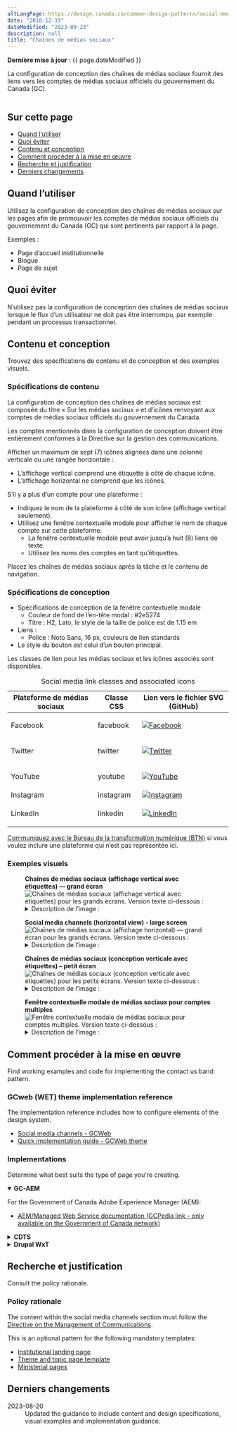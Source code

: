 ```yaml
---
altLangPage: https://design.canada.ca/common-design-patterns/social-media-channels.html
date: "2018-12-19"
dateModified: "2023-09-23"
description: null
title: "Chaînes de médias sociaux"
---
```

<p><strong>Dernière mise à jour</strong>&nbsp;: {{ page.dateModified }}</p>
<p>La configuration de conception des chaînes de médias sociaux fournit des liens vers les comptes de médias sociaux officiels du gouvernement du Canada (GC).</p>
<div class="pattern-demo mrgn-tp-lg mrgn-bttm-xl"><img src="/images/social-media-vertical-mask-fr.png" class="img-responsive" alt="" /></div>
<section>
  <h2>Sur cette page</h2>
  <ul>
    <li><a href="#utiliser">Quand l’utiliser</a></li>
    <li><a href="#eviter">Quoi éviter</a></li>
    <li><a href="#contenu">Contenu et conception</a></li>
    <li><a href="#œuvre">Comment procéder à la mise en œuvre</a></li>
    <li><a href="#recherche">Recherche et justification</a></li>
    <li><a href="#changements">Derniers changements</a></li>
  </ul>
</section>
<section id="utiliser">
  <h2>Quand l’utiliser</h2>
  <p>Utilisez la configuration de conception des chaînes de médias sociaux sur les pages afin de promouvoir les comptes de médias sociaux officiels du gouvernement du Canada (GC) qui sont pertinents par rapport à la page.</p>
  <p>Exemples :</p>
  <ul>
    <li>Page d’accueil institutionnelle</li>
    <li>Blogue</li>
    <li>Page de sujet</li>
  </ul>
</section>
<section id="eviter">
  <h2>Quoi éviter</h2>
  <p>N’utilisez pas la configuration de conception des chaînes de médias sociaux lorsque le flux d’un utilisateur ne doit pas être interrompu, par exemple pendant un processus transactionnel.</p>
</section>
<section id="contenu">
  <h2>Contenu et conception</h2>
  <p>Trouvez des spécifications de contenu et de conception et des exemples visuels.</p>
  <h3>Spécifications de contenu</h3>
  <p>La configuration de conception des chaînes de médias sociaux est composée du titre « Sur les médias sociaux » et d’icônes renvoyant aux comptes de médias sociaux officiels du gouvernement du Canada.</p>
  <p>Les comptes mentionnés dans la configuration de conception doivent être entièrement conformes à la Directive sur la gestion des communications.</p>
  <p>Afficher un maximum de sept (7) icônes alignées dans une colonne verticale ou une rangée horizontale :</p>
  <ul>
    <li>L’affichage vertical comprend une étiquette à côté de chaque icône.</li>
    <li>L’affichage horizontal ne comprend que les icônes.</li>
  </ul>
  <p>S’il y a plus d’un compte pour une plateforme :</p>
  <ul>
    <li>Indiquez le nom de la plateforme à côté de son icône (affichage vertical seulement).</li>
    <li>Utilisez une fenêtre contextuelle modale pour afficher le nom de chaque compte sur cette plateforme.
      <ul>
        <li>La fenêtre contextuelle modale peut avoir jusqu’à huit (8) liens de texte.</li>
        <li>Utilisez les noms des comptes en tant qu’étiquettes.</li>
      </ul>
    </li>
  </ul>
  <p>Placez les chaînes de médias sociaux après la tâche et le contenu de navigation.</p>
  <h3>Spécifications de conception</h3>
  <ul>
    <li>Spécifications de conception de la fenêtre contextuelle modale
      <ul>
        <li>Couleur de fond de l’en-tête modal : #2e5274</li>
        <li>Titre : H2, Lato, le style de la taille de police est de 1.15 em</li>
      </ul>
    </li>
    <li>Liens :
      <ul>
        <li>Police : Noto Sans, 16 px, couleurs de lien standards</li>
      </ul>
    </li>
    <li>Le style du bouton est celui d’un bouton principal.</li>
  </ul>
  <p>Les classes de lien pour les médias sociaux et les icônes associés sont disponibles.</p>
  <div class="row mrgn-tp-lg">
    <div class="col-md-8">
      <div class="panel panel-default">
        <table class="table table-striped" id="social-media" aria-live="polite">
          <caption class="wb-inv">
          Social media link classes and associated icons
          </caption>
          <thead>
            <tr>
              <th class="col-md-5">Plateforme de médias sociaux</th>
              <th class="col-md-6">Classe CSS</th>
              <th class="col-md-1">Lien vers le fichier SVG (GitHub)</th>
            </tr>
          </thead>
          <tbody>
            <tr>
              <td>Facebook</td>
              <td><p>facebook</p></td>
              <td class="text-center"><a href="https://github.com/wet-boew/GCWeb/blob/master/components/gc-follow-us/assets/facebook.svg"><img src="/images/social-media/facebook.svg" alt="Facebook" class="img-responsive" /></a></td>
            </tr>
            <tr>
              <td>Twitter</td>
              <td><p>twitter</p></td>
              <td class="text-center"><a href="https://github.com/wet-boew/GCWeb/blob/master/components/gc-follow-us/assets/twitter.svg"><img src="/images/social-media/twitter.svg" alt="Twitter"  class="img-responsive" /></a></td>
            </tr>
            <tr>
              <td>YouTube</td>
              <td><p>youtube</p></td>
              <td class="text-center"><a href="https://github.com/wet-boew/GCWeb/blob/master/components/gc-follow-us/assets/youtube.svg"><img src="/images/social-media/youtube.svg" alt="YouTube"  class="img-responsive" /></a></td>
            </tr>
            <tr>
              <td>Instagram</td>
              <td>instagram</td>
              <td class="text-center"><a href="https://github.com/wet-boew/GCWeb/blob/master/components/gc-follow-us/assets/linkedin.svg"><img src="/images/social-media/instagram.svg" alt="Instagram"  class="img-responsive" /></a></td>
            </tr>
            <tr>
              <td>LinkedIn</td>
              <td><p>linkedin</p></td>
              <td class="text-center"><a href="https://github.com/wet-boew/GCWeb/blob/master/components/gc-follow-us/assets/instagram.svg"><img src="/images/social-media/linkedin.svg" alt="LinkedIn"  class="img-responsive" /></a></td>
            </tr>
          </tbody>
        </table>
      </div>
    </div>
  </div>
  <p><a href="/contactez-nous/">Communiquez avec le Bureau de la transformation numérique (BTN)</a> si vous voulez inclure une plateforme qui n’est pas représentée ici.</p>
  <h3>Exemples visuels</h3>
  <div class="pattern-demo mrgn-tp-md mrgn-bttm-md">
    <figure class="mrgn-tp-md mrgn-bttm-lg">
      <figcaption><b>Chaînes de médias sociaux (affichage vertical avec étiquettes) — grand écran</b></figcaption>
      <img src="/images/social-media-vertical-mask-fr.png" class="img-responsive" alt="Chaînes de médias sociaux (affichage vertical avec étiquettes) pour les grands écrans. Version texte ci-dessous&nbsp;:" />
      <details>
        <summary class="wb-toggle" data-toggle='{"print":"on"}'>Description de l’image&nbsp;:</summary>
        <p>Les liens vers les chaînes de médias sociaux apparaissent avec le titre « Sur les médias sociaux ». On trouve sous le titre une liste verticale avec les icônes et les étiquettes associées :</p>
        <ul>
          <li>Icône de Facebook suivie du texte de l’espace réservé NomPageFacebook</li>
          <li>Icône de Twitter suivie du texte de l’espace réservé @CompteTwitter</li>
          <li>Icône de YouTube suivie du texte de l’espace réservé NomYouTube</li>
          <li>Icône d’Instagram suivie du texte de l’espace réservé NomInstagram</li>
          <li>Icône de LinkedIn suivie du texte de l’espace réservé NomLinkedIn</li>
        </ul>
      </details>
    </figure>
  </div>
  <div class="pattern-demo mrgn-tp-md mrgn-bttm-md">
    <figure class="mrgn-tp-md mrgn-bttm-lg">
      <figcaption><b>Social media channels (horizontal view) - large screen</b></figcaption>
      <img src="../images/social-media-horizontal-mask-en.png" class="img-responsive" alt="Chaînes de médias sociaux (affichage horizontal) — grand écran pour les grands écrans. Version texte ci-dessous&nbsp;:" />
      <details>
        <summary class="wb-toggle" data-toggle='{"print":"on"}'>Description de l’image&nbsp;:</summary>
        <p>Les liens vers les chaînes de médias sociaux apparaissent avec le titre « Sur les médias sociaux ».  On trouve sous le titre une liste horizontale avec les icônes associées, mais sans les étiquettes :</p>
        <ul>
          <li>Facebook</li>
          <li>Twitter</li>
          <li>Youtube</li>
          <li>Instagram</li>
          <li>LinkedIn</li>
        </ul>
      </details>
    </figure>
  </div>
  <div class="pattern-demo mrgn-tp-md mrgn-bttm-md">
    <figure class="mrgn-tp-md mrgn-bttm-lg">
      <figcaption><b>Chaînes de médias sociaux (conception verticale avec étiquettes) – petit écran</b></figcaption>
      <img src="../images/social-media-vertical-en-sm.png" class="img-responsive" alt="Chaînes de médias sociaux (conception verticale avec étiquettes) pour les petits écrans. Version texte ci-dessous&nbsp;:" />
      <details>
        <summary class="wb-toggle" data-toggle='{"print":"on"}'>Description de l’image&nbsp;:</summary>
        <p>Les liens vers les chaînes de médias sociaux apparaissent avec le titre « Sur les médias sociaux ». Les liens sont organisés dans une liste à puces avec les icônes et les étiquettes associées :</p>
        <ul>
          <li>Facebook icon followed by the placeholder text FacebookPageName</li>
          <li>Twitter icon followed by the placeholder text @TwitterAccount</li>
          <li>Youtube icon followed by the placeholder text YouTubeName</li>
          <li>Instagram icon followed by the placeholder text InstagramName</li>
          <li>LinkedIn icon followed by the placeholder text LinkedInName</li>
        </ul>
      </details>
    </figure>
  </div>
  <div class="pattern-demo mrgn-tp-md mrgn-bttm-md">
    <figure class="mrgn-tp-md mrgn-bttm-lg">
      <figcaption><b>Fenêtre contextuelle modale de médias sociaux pour comptes multiples</b></figcaption>
      <img src="../images/social-media-lightbox-fr.png" class="img-responsive" alt="Fenêtre contextuelle modale de médias sociaux pour comptes multiples.  Version texte ci-dessous&nbsp;:" />
      <details>
        <summary class="wb-toggle" data-toggle='{"print":"on"}'>Description de l’image&nbsp;:</summary>
        <p>Une fenêtre contextuelle superposée pour afficher de multiples comptes Facebook. Un titre indique la plateforme de médias sociaux, tandis que deux liens intitulés [Titre du premier compte Facebook] et [Titre du deuxième compte Facebook] se trouvent en dessous. La fenêtre modale est dotée d’un bouton de fermeture et d’un X dans le coin pour fermer la composante modale.</p>
      </details>
    </figure>
  </div>
</section>
<section id="œuvre">
  <h2>Comment procéder à la mise en œuvre</h2>
  <p>Find working examples and code for implementing the contact us band pattern.</p>
  <h3>GCweb (WET) theme implementation reference</h3>
  <p>The implementation reference includes how to configure elements of the design system.</p>
  <ul>
    <li><a href="">Social media channels - GCWeb</a></li>
    <li><a href="https://wet-boew.github.io/GCWeb/docs/implementing-en.html">Quick implementation guide - GCWeb theme</a></li>
  </ul>
  <h3>Implementations</h3>
  <p>Determine what best suits the type of page you're creating.</p>
  <div class="row">
    <div class="col-md-8">
      <div class="wb-tabs mrgn-tp-lg">
        <div class="tabpanels">
          <details id="004" open="open">
            <summary><strong>GC-AEM</strong></summary>
            <p class="mrgn-tp-lg">For the Government of Canada Adobe Experience Manager (AEM):</p>
            <ul>
              <li><a href="https://www.gcpedia.gc.ca/wiki/AEM_GC-specific_Documentation_6.5">AEM/Managed Web Service documentation (GCPedia link - only available on the Government of Canada network)</a></li>
            </ul>
          </details>
          <details id="005">
            <summary><strong>CDTS</strong></summary>
            <p class="mrgn-tp-lg">For the Centrally Deployed Templates Solution (CDTS):</p>
            <ul>
              <li><a href="https://cenw-wscoe.github.io/sgdc-cdts/docs/index-en.html">CDTS documentation</a></li>
            </ul>
          </details>
          <details id="006">
            <summary><strong>Drupal WxT</strong></summary>
            <p class="mrgn-tp-lg">For Drupal WxT:</p>
            <ul>
              <li><a href="https://drupalwxt.github.io/en/">Drupal WxT documentation</a></li>
            </ul>
          </details>
        </div>
      </div>
    </div>
  </div>
</section>
<section id="recherche">
  <h2>Recherche et justification</h2>
  <p>Consult the policy rationale.</p>
  <h3>Policy rationale</h3>
  <p>The content within the social media channels section must follow the <a href="https://www.tbs-sct.canada.ca/pol/doc-eng.aspx?id=30682">Directive on the Management of Communications</a>.</p>
  <p>This is an optional pattern for the following mandatory templates:</p>
  <ul>
    <li><a href="">Institutional landing page</a></li>
    <li><a href="https://design.canada.ca/mandatory-templates/theme-topic.html">Theme and topic page template</a></li>
    <li><a href="https://design.canada.ca/mandatory-templates/ministerial-profile-pages.html">Ministerial pages</a></li>
  </ul>
</section>
<section id="changements">
  <h2>Derniers changements</h2>
  <dl class="dl-horizontal">
    <dt>
      <time datetime="2023-08-13" class="link-muted">2023-08-20</time>
    </dt>
    <dd>Updated the guidance to include content and design specifications, visual examples and implementation guidance.</dd>
  </dl>
</section>
